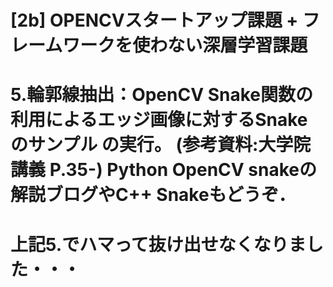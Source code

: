# [2b] OPENCVスタートアップ課題 + フレームワークを使わない深層学習課題
# 5.輪郭線抽出：OpenCV Snake関数の利用によるエッジ画像に対するSnake のサンプル の実行。 (参考資料:大学院講義 P.35-) Python OpenCV snakeの解説ブログやC++ Snakeもどうぞ．
# 上記5.でハマって抜け出せなくなりました・・・
